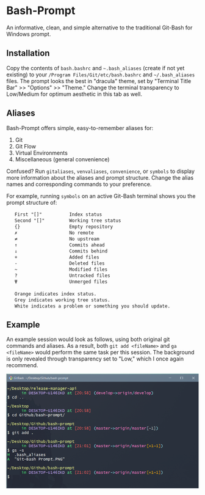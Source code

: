 # Bash-Prompt
An informative, clean, and simple alternative to the traditional Git-Bash for Windows prompt.

## Installation
Copy the contents of `bash.bashrc` and `~.bash_aliases` (create if not yet existing) to your `/Program Files/Git/etc/bash.bashrc` and `~/.bash_aliases` files. The prompt looks the best in "dracula" theme, set by "Terminal Title Bar" >> "Options" >> "Theme." Change the terminal transparency to Low/Medium for optimum aesthetic in this tab as well.

## Aliases

Bash-Prompt offers simple, easy-to-remember aliases for:
1. Git
2. Git Flow
3. Virtual Environments
4. Miscellaneous (general convenience)

Confused? Run `gitaliases`, `venvaliases`, `convenience`, or `symbols` to display more information about the aliases and prompt structure. Change the alias names and corresponding commands to your preference.

For example, running `symbols` on an active Git-Bash terminal shows you the prompt structure of:
```
   First "[]"          Index status
   Second "[]"         Working tree status
   {}                  Empty repository
   ✗                   No remote
   ≠                   No upstream
   ↑                   Commits ahead
   ↓                   Commits behind
   +                   Added files
   -                   Deleted files
   ~                   Modified files
   ?                   Untracked files
   Ψ                   Unmerged files
   
   Orange indicates index status.
   Grey indicates working tree status.
   White indicates a problem or something you should update.
```

## Example

An example session would look as follows, using both original git commands and aliases. As a result, both `git add <fileName>` and `ga <fileName>` would perform the same task per this session. The background is only revealed through transparency set to "Low," which I once again recommend.

![Git-Bash Prompt](https://github.com/ByNoMeans/bash-prompt/blob/master/Git-Bash%20Prompt.png)


